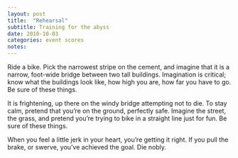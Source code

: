 ```yaml
---
layout: post
title:  "Rehearsal"
subtitle: Training for the abyss
date: 2010-10-03
categories: event scores
notes: 
---
```


Ride a bike. Pick the narrowest stripe on the cement, and imagine that it is a narrow, foot-wide bridge between two tall buildings. Imagination is critical; know what the buildings look like, how high you are, how far you have to go. Be sure of these things.

It is frightening, up there on the windy bridge attempting not to die. To stay calm, pretend that you’re on the ground, perfectly safe. Imagine the street, the grass, and pretend you’re trying to bike in a straight line just for fun. Be sure of these things.

When you feel a little jerk in your heart, you’re getting it right. If you pull the brake, or swerve, you’ve achieved the goal. Die nobly.
